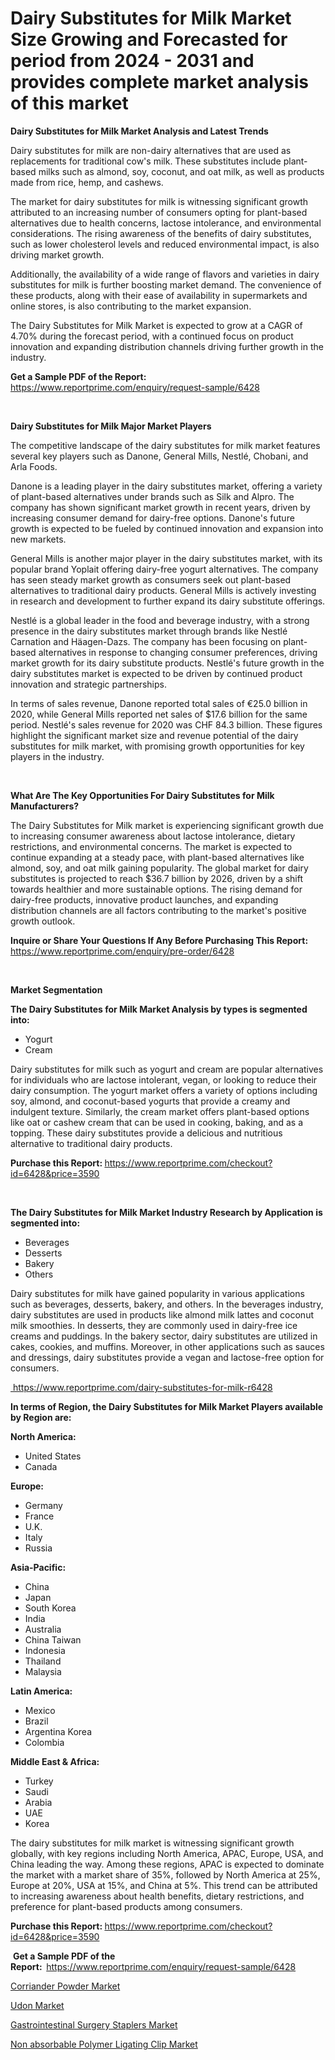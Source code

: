 <p><h1>Dairy Substitutes for Milk Market Size Growing and Forecasted for period from 2024 - 2031 and provides complete market analysis of this market</h1></p><p><strong>Dairy Substitutes for Milk Market Analysis and Latest Trends</strong></p>
<p><p>Dairy substitutes for milk are non-dairy alternatives that are used as replacements for traditional cow's milk. These substitutes include plant-based milks such as almond, soy, coconut, and oat milk, as well as products made from rice, hemp, and cashews.</p><p>The market for dairy substitutes for milk is witnessing significant growth attributed to an increasing number of consumers opting for plant-based alternatives due to health concerns, lactose intolerance, and environmental considerations. The rising awareness of the benefits of dairy substitutes, such as lower cholesterol levels and reduced environmental impact, is also driving market growth.</p><p>Additionally, the availability of a wide range of flavors and varieties in dairy substitutes for milk is further boosting market demand. The convenience of these products, along with their ease of availability in supermarkets and online stores, is also contributing to the market expansion.</p><p>The Dairy Substitutes for Milk Market is expected to grow at a CAGR of 4.70% during the forecast period, with a continued focus on product innovation and expanding distribution channels driving further growth in the industry.</p></p>
<p><strong>Get a Sample PDF of the Report:&nbsp;</strong> <a href="https://www.reportprime.com/enquiry/request-sample/6428">https://www.reportprime.com/enquiry/request-sample/6428</a></p>
<p>&nbsp;</p>
<p><strong>Dairy Substitutes for Milk Major Market Players</strong></p>
<p><p>The competitive landscape of the dairy substitutes for milk market features several key players such as Danone, General Mills, Nestlé, Chobani, and Arla Foods.</p><p>Danone is a leading player in the dairy substitutes market, offering a variety of plant-based alternatives under brands such as Silk and Alpro. The company has shown significant market growth in recent years, driven by increasing consumer demand for dairy-free options. Danone's future growth is expected to be fueled by continued innovation and expansion into new markets.</p><p>General Mills is another major player in the dairy substitutes market, with its popular brand Yoplait offering dairy-free yogurt alternatives. The company has seen steady market growth as consumers seek out plant-based alternatives to traditional dairy products. General Mills is actively investing in research and development to further expand its dairy substitute offerings.</p><p>Nestlé is a global leader in the food and beverage industry, with a strong presence in the dairy substitutes market through brands like Nestlé Carnation and Häagen-Dazs. The company has been focusing on plant-based alternatives in response to changing consumer preferences, driving market growth for its dairy substitute products. Nestlé's future growth in the dairy substitutes market is expected to be driven by continued product innovation and strategic partnerships.</p><p>In terms of sales revenue, Danone reported total sales of €25.0 billion in 2020, while General Mills reported net sales of $17.6 billion for the same period. Nestlé's sales revenue for 2020 was CHF 84.3 billion. These figures highlight the significant market size and revenue potential of the dairy substitutes for milk market, with promising growth opportunities for key players in the industry.</p></p>
<p>&nbsp;</p>
<p><strong>What Are The Key Opportunities For Dairy Substitutes for Milk Manufacturers?</strong></p>
<p><p>The Dairy Substitutes for Milk market is experiencing significant growth due to increasing consumer awareness about lactose intolerance, dietary restrictions, and environmental concerns. The market is expected to continue expanding at a steady pace, with plant-based alternatives like almond, soy, and oat milk gaining popularity. The global market for dairy substitutes is projected to reach $36.7 billion by 2026, driven by a shift towards healthier and more sustainable options. The rising demand for dairy-free products, innovative product launches, and expanding distribution channels are all factors contributing to the market's positive growth outlook.</p></p>
<p><strong>Inquire or Share Your Questions If Any Before Purchasing This Report:</strong> <a href="https://www.reportprime.com/enquiry/pre-order/6428">https://www.reportprime.com/enquiry/pre-order/6428</a></p>
<p>&nbsp;</p>
<p><strong>Market Segmentation</strong></p>
<p><strong>The Dairy Substitutes for Milk Market Analysis by types is segmented into:</strong></p>
<p><ul><li>Yogurt</li><li>Cream</li></ul></p>
<p><p>Dairy substitutes for milk such as yogurt and cream are popular alternatives for individuals who are lactose intolerant, vegan, or looking to reduce their dairy consumption. The yogurt market offers a variety of options including soy, almond, and coconut-based yogurts that provide a creamy and indulgent texture. Similarly, the cream market offers plant-based options like oat or cashew cream that can be used in cooking, baking, and as a topping. These dairy substitutes provide a delicious and nutritious alternative to traditional dairy products.</p></p>
<p><strong>Purchase this Report:&nbsp;</strong><a href="https://www.reportprime.com/checkout?id=6428&price=3590">https://www.reportprime.com/checkout?id=6428&price=3590</a></p>
<p>&nbsp;</p>
<p><strong>The Dairy Substitutes for Milk Market Industry Research by Application is segmented into:</strong></p>
<p><ul><li>Beverages</li><li>Desserts</li><li>Bakery</li><li>Others</li></ul></p>
<p><p>Dairy substitutes for milk have gained popularity in various applications such as beverages, desserts, bakery, and others. In the beverages industry, dairy substitutes are used in products like almond milk lattes and coconut milk smoothies. In desserts, they are commonly used in dairy-free ice creams and puddings. In the bakery sector, dairy substitutes are utilized in cakes, cookies, and muffins. Moreover, in other applications such as sauces and dressings, dairy substitutes provide a vegan and lactose-free option for consumers.</p></p>
<p><a href="https://www.reportprime.com/dairy-substitutes-for-milk-r6428">&nbsp;https://www.reportprime.com/dairy-substitutes-for-milk-r6428</a></p>
<p><strong>In terms of Region, the Dairy Substitutes for Milk Market Players available by Region are:</strong></p>
<p>
    <p> <strong> North America: </strong>
        <ul>
            <li>United States</li>
            <li>Canada</li>
        </ul>
        </p> 
    <p> <strong> Europe: </strong>
        <ul>
            <li>Germany</li>
            <li>France</li>
            <li>U.K.</li>
            <li>Italy</li>
            <li>Russia</li>
        </ul>
        </p> 
    <p> <strong> Asia-Pacific: </strong>
        <ul>
            <li>China</li>
            <li>Japan</li>
            <li>South Korea</li>
            <li>India</li>
            <li>Australia</li>
            <li>China Taiwan</li>
            <li>Indonesia</li>
            <li>Thailand</li>
            <li>Malaysia</li>
        </ul>
        </p> 
    <p> <strong> Latin America: </strong>
        <ul>
            <li>Mexico</li>
            <li>Brazil</li>
            <li>Argentina Korea</li>
            <li>Colombia</li>
        </ul>
        </p> 
    <p> <strong> Middle East & Africa: </strong>
        <ul>
            <li>Turkey</li>
            <li>Saudi</li>
            <li>Arabia</li>
            <li>UAE</li>
            <li>Korea</li>
        </ul>
    </p>
    </p>
<p><p>The dairy substitutes for milk market is witnessing significant growth globally, with key regions including North America, APAC, Europe, USA, and China leading the way. Among these regions, APAC is expected to dominate the market with a market share of 35%, followed by North America at 25%, Europe at 20%, USA at 15%, and China at 5%. This trend can be attributed to increasing awareness about health benefits, dietary restrictions, and preference for plant-based products among consumers.</p></p>
<p><strong>Purchase this Report: </strong><a href="https://www.reportprime.com/checkout?id=6428&price=3590">https://www.reportprime.com/checkout?id=6428&price=3590</a></p>
<p>&nbsp;<strong>Get a Sample PDF of the Report:&nbsp;&nbsp;</strong><a href="https://www.reportprime.com/enquiry/request-sample/6428">https://www.reportprime.com/enquiry/request-sample/6428</a></p>
<p><strong></strong></p>
<p><p><a href="https://github.com/pennyaldbrittonh658/Market-Research-Report-List-1/blob/main/corriander-powder-market.md">Corriander Powder Market</a></p><p><a href="https://github.com/gcimaudf65/Market-Research-Report-List-1/blob/main/udon-market.md">Udon Market</a></p><p><a href="https://issuu.com/reportprime-2/docs/gastrointestinal-surgery-staplers-market-size-2030">Gastrointestinal Surgery Staplers Market</a></p><p><a href="https://issuu.com/reportprime-2/docs/non-absorbable-polymer-ligating-cli_05181469994ce7">Non absorbable Polymer Ligating Clip Market</a></p></p>